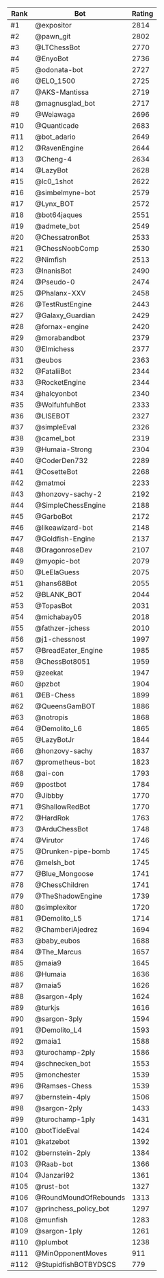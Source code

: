 Rank|Bot|Rating
---|---|---
#1|@expositor|2814
#2|@pawn_git|2802
#3|@LTChessBot|2770
#4|@EnyoBot|2736
#5|@odonata-bot|2727
#6|@ELO_1500|2725
#7|@AKS-Mantissa|2719
#8|@magnusglad_bot|2717
#9|@Weiawaga|2696
#10|@Quanticade|2683
#11|@bot_adario|2649
#12|@RavenEngine|2644
#13|@Cheng-4|2634
#14|@LazyBot|2628
#15|@lc0_1shot|2622
#16|@simbelmyne-bot|2579
#17|@Lynx_BOT|2572
#18|@bot64jaques|2551
#19|@admete_bot|2549
#20|@ChessatronBot|2533
#21|@ChessNoobComp|2530
#22|@Nimfish|2513
#23|@InanisBot|2490
#24|@Pseudo-0|2474
#25|@Phalanx-XXV|2458
#26|@TestRustEngine|2443
#27|@Galaxy_Guardian|2429
#28|@fornax-engine|2420
#29|@morabandbot|2379
#30|@Elmichess|2377
#31|@eubos|2363
#32|@FataliiBot|2344
#33|@RocketEngine|2344
#34|@halcyonbot|2340
#35|@WolfuhfuhBot|2333
#36|@LISEBOT|2327
#37|@simpleEval|2326
#38|@camel_bot|2319
#39|@Humaia-Strong|2304
#40|@CoderDen732|2289
#41|@CosetteBot|2268
#42|@matmoi|2233
#43|@honzovy-sachy-2|2192
#44|@SimpleChessEngine|2188
#45|@GarboBot|2172
#46|@likeawizard-bot|2148
#47|@Goldfish-Engine|2137
#48|@DragonroseDev|2107
#49|@myopic-bot|2079
#50|@LeElaGuess|2075
#51|@hans68Bot|2055
#52|@BLANK_BOT|2044
#53|@TopasBot|2031
#54|@michabay05|2018
#55|@fathzer-jchess|2010
#56|@j1-chessnost|1997
#57|@BreadEater_Engine|1985
#58|@ChessBot8051|1959
#59|@zeekat|1947
#60|@pzbot|1904
#61|@EB-Chess|1899
#62|@QueensGamBOT|1886
#63|@notropis|1868
#64|@Demolito_L6|1865
#65|@LazyBotJr|1844
#66|@honzovy-sachy|1837
#67|@prometheus-bot|1823
#68|@ai-con|1793
#69|@postbot|1784
#70|@Jibbby|1770
#71|@ShallowRedBot|1770
#72|@HardRok|1763
#73|@ArduChessBot|1748
#74|@Virutor|1746
#75|@Drunken-pipe-bomb|1745
#76|@melsh_bot|1745
#77|@Blue_Mongoose|1741
#78|@ChessChildren|1741
#79|@TheShadowEngine|1739
#80|@simplexitor|1720
#81|@Demolito_L5|1714
#82|@ChamberiAjedrez|1694
#83|@baby_eubos|1688
#84|@The_Marcus|1657
#85|@maia9|1645
#86|@Humaia|1636
#87|@maia5|1626
#88|@sargon-4ply|1624
#89|@turkjs|1616
#90|@sargon-3ply|1594
#91|@Demolito_L4|1593
#92|@maia1|1588
#93|@turochamp-2ply|1586
#94|@schnecken_bot|1553
#95|@monchester|1539
#96|@Ramses-Chess|1539
#97|@bernstein-4ply|1506
#98|@sargon-2ply|1433
#99|@turochamp-1ply|1431
#100|@botTideEval|1424
#101|@katzebot|1392
#102|@bernstein-2ply|1384
#103|@Raab-bot|1366
#104|@Janzari92|1361
#105|@rust-bot|1327
#106|@RoundMoundOfRebounds|1313
#107|@princhess_policy_bot|1297
#108|@munfish|1283
#109|@sargon-1ply|1261
#110|@plumbot|1238
#111|@MinOpponentMoves|911
#112|@StupidfishBOTBYDSCS|779
